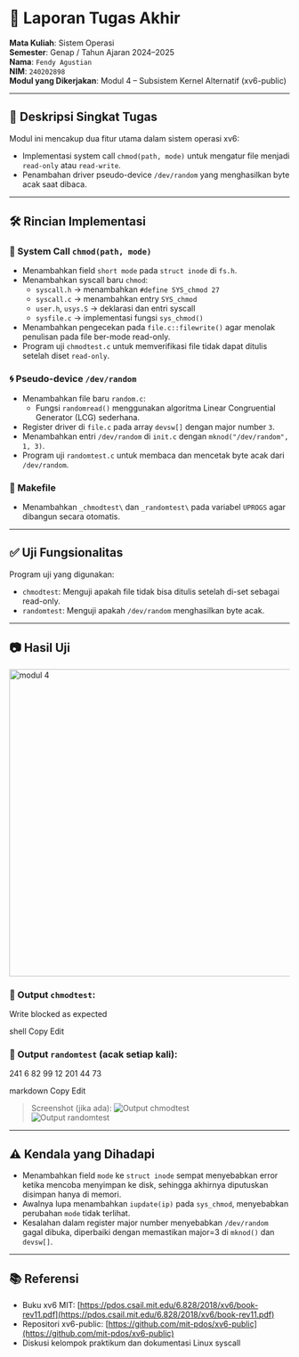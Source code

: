 # 📝 Laporan Tugas Akhir

**Mata Kuliah**: Sistem Operasi  
**Semester**: Genap / Tahun Ajaran 2024–2025  
**Nama**: `Fendy Agustian`  
**NIM**: `240202898`  
**Modul yang Dikerjakan**: Modul 4 – Subsistem Kernel Alternatif (xv6-public)

---

## 📌 Deskripsi Singkat Tugas

Modul ini mencakup dua fitur utama dalam sistem operasi xv6:

- Implementasi system call `chmod(path, mode)` untuk mengatur file menjadi `read-only` atau `read-write`.
- Penambahan driver pseudo-device `/dev/random` yang menghasilkan byte acak saat dibaca.

---

## 🛠️ Rincian Implementasi

### 🔧 System Call `chmod(path, mode)`

- Menambahkan field `short mode` pada `struct inode` di `fs.h`.
- Menambahkan syscall baru `chmod`:
  - `syscall.h` → menambahkan `#define SYS_chmod 27`
  - `syscall.c` → menambahkan entry `SYS_chmod`
  - `user.h`, `usys.S` → deklarasi dan entri syscall
  - `sysfile.c` → implementasi fungsi `sys_chmod()`
- Menambahkan pengecekan pada `file.c::filewrite()` agar menolak penulisan pada file ber-mode read-only.
- Program uji `chmodtest.c` untuk memverifikasi file tidak dapat ditulis setelah diset `read-only`.

### 🌀 Pseudo-device `/dev/random`

- Menambahkan file baru `random.c`:
  - Fungsi `randomread()` menggunakan algoritma Linear Congruential Generator (LCG) sederhana.
- Register driver di `file.c` pada array `devsw[]` dengan major number `3`.
- Menambahkan entri `/dev/random` di `init.c` dengan `mknod("/dev/random", 1, 3)`.
- Program uji `randomtest.c` untuk membaca dan mencetak byte acak dari `/dev/random`.

### 📄 Makefile

- Menambahkan `_chmodtest\` dan `_randomtest\` pada variabel `UPROGS` agar dibangun secara otomatis.

---

## ✅ Uji Fungsionalitas

Program uji yang digunakan:

- `chmodtest`: Menguji apakah file tidak bisa ditulis setelah di-set sebagai read-only.
- `randomtest`: Menguji apakah `/dev/random` menghasilkan byte acak.

---

## 📷 Hasil Uji
<img width="977" height="552" alt="modul 4" src="https://github.com/user-attachments/assets/5644c74a-3516-4f6a-aa23-ee019f7b9587" />

### 📍 Output `chmodtest`:

Write blocked as expected

shell
Copy
Edit

### 📍 Output `randomtest` (acak setiap kali):

241 6 82 99 12 201 44 73

markdown
Copy
Edit

> Screenshot (jika ada):
> ![Output chmodtest](./screenshots/chmodtest_output.png)  
> ![Output randomtest](./screenshots/randomtest_output.png)

---

## ⚠️ Kendala yang Dihadapi

- Menambahkan field `mode` ke `struct inode` sempat menyebabkan error ketika mencoba menyimpan ke disk, sehingga akhirnya diputuskan disimpan hanya di memori.
- Awalnya lupa menambahkan `iupdate(ip)` pada `sys_chmod`, menyebabkan perubahan `mode` tidak terlihat.
- Kesalahan dalam register major number menyebabkan `/dev/random` gagal dibuka, diperbaiki dengan memastikan major=3 di `mknod()` dan `devsw[]`.

---

## 📚 Referensi

- Buku xv6 MIT: [https://pdos.csail.mit.edu/6.828/2018/xv6/book-rev11.pdf](https://pdos.csail.mit.edu/6.828/2018/xv6/book-rev11.pdf)
- Repositori xv6-public: [https://github.com/mit-pdos/xv6-public](https://github.com/mit-pdos/xv6-public)
- Diskusi kelompok praktikum dan dokumentasi Linux syscall

